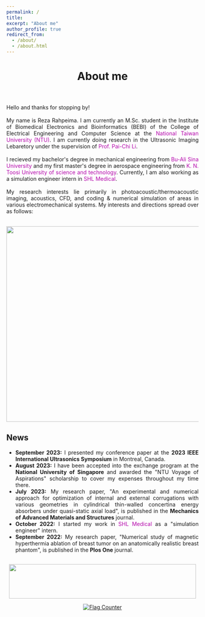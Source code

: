 ```yaml
---
permalink: /
title:
excerpt: "About me"
author_profile: true
redirect_from:
  - /about/
  - /about.html
---
```


<header class="post-header">
<h1 class="post-title">About me</h1>
</header>



<p align="justify"> Hello and thanks for stopping by! <br> <br>
My name is Reza Rahpeima. I am currently an M.Sc. student in the Institute of Biomedical Electronics and Bioinformatics (BEBI) of the College of Electrical Engineering and Computer Science at the <a href="https://www.ntu.edu.tw/english/index.html" target="\_blank" style="color: #B509AC; text-decoration:none">  National Taiwan University (NTU)</a>. I am currently doing research in the Ultrasonic Imaging Lebaretory under the supervision of <a href="https://sites.google.com/view/pai-chilislab/home" target="\_blank" style="color: #B509AC; text-decoration:none">  Prof. Pai-Chi Li</a>. <br> <br>
I recieved my bachelor's degree in mechanical engineering from <a href="https://basu.ac.ir/en/home" target="\_blank" style="color: #B509AC; text-decoration:none">  Bu-Ali Sina University</a> and my first master's degree in aerospace engineering from <a href="https://en.kntu.ac.ir/" target="\_blank" style="color: #B509AC; text-decoration:none">  K. N. Toosi University of science and technology</a>. Currently, I am also working as a simulation engineer intern in <a href="https://www.shl-medical.com/" target="\_blank" style="color: #B509AC; text-decoration:none">  SHL Medical</a>.<br> <br>
My research interests lie primarily in photoacoustic/thermoacoustic imaging, acoustics, CFD, and coding & numerical simulation of areas in various electromechanical systems. My interests and directions spread over as follows: <br> <br>


<p align="center">
  <img width="512" height="512" src="https://user-images.githubusercontent.com/117890455/201822025-45beb034-60fc-4328-97e9-2d41323d0580.gif">
</p>


<div class="News">
<h2>News</h2>
<ul>
         <li align="justify"><b>September 2023:</b> I presented my conference paper at the <b>2023 IEEE International Ultrasonics Symposium</b> in Montreal, Canada. </li>
         <li align="justify"><b>August 2023:</b> I have been accepted into the exchange program at the <b>National University of Singapore</b> and awarded the "NTU Voyage of Aspirations" scholarship to cover my expenses throughout my time there. </li>
          <li align="justify"><b>July 2023:</b> My research paper, "An experimental and numerical approach for optimization of internal and external corrugations with various geometries in cylindrical thin-walled concertina energy absorbers under quasi-static axial load", is published in the <b>Mechanics of Advanced Materials and Structures</b> journal. </li>
          <li align="justify"><b>October 2022:</b> I started my work in <a href="https://www.shl-medical.com/" style="color: #B509AC; text-decoration:none;" target="\_blank">SHL Medical</a> as a "simulation engineer" intern. </li>
               <li align="justify"><b>September 2022:</b> My research paper, "Numerical study of magnetic hyperthermia ablation of breast tumor on an anatomically realistic breast phantom", is published in the <b>Plos One</b> journal. </li>          
</ul>
</div>

<div class="News">
<h2></h2>
<p align="center">
  <img width="490" height="90" src="https://user-images.githubusercontent.com/117890455/201846424-2a633c61-7592-4523-8108-2bb5ff633ac9.jpg">
</p>

  <p align="center">
  <a href="https://info.flagcounter.com/6YZk"><img src="https://s01.flagcounter.com/count2/6YZk/bg_FFFFFF/txt_000000/border_CCCCCC/columns_5/maxflags_20/viewers_0/labels_0/pageviews_0/flags_0/percent_0/" alt="Flag Counter" border="0"></a>
    </p>
</div>
